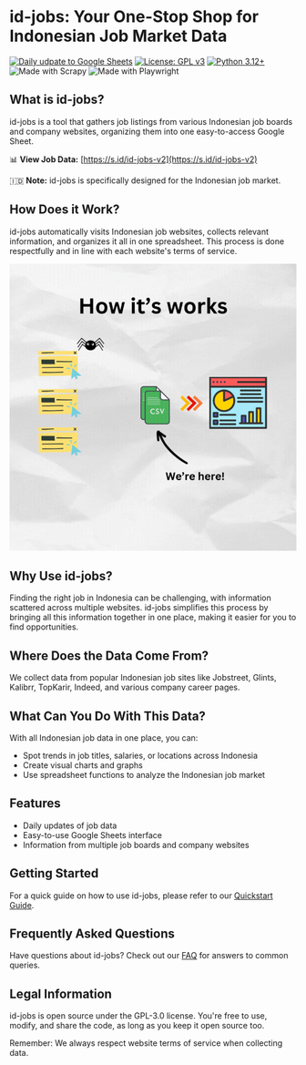 # id-jobs: Your One-Stop Shop for Indonesian Job Market Data

[![Daily udpate to Google Sheets](https://github.com/ceroberoz/id-jobs/actions/workflows/scrape.yml/badge.svg)](https://github.com/ceroberoz/id-jobs/actions/workflows/scrape.yml)
[![License: GPL v3](https://img.shields.io/badge/License-GPLv3-blue.svg)](https://www.gnu.org/licenses/gpl-3.0)
[![Python 3.12+](https://img.shields.io/badge/python-3.12+-blue.svg)](https://www.python.org/downloads/)
![Made with Scrapy](https://img.shields.io/badge/Made%20with-Scrapy-green.svg)
![Made with Playwright](https://img.shields.io/badge/Made%20with-Playwright-orange.svg)

## What is id-jobs?

id-jobs is a tool that gathers job listings from various Indonesian job boards and company websites, organizing them into one easy-to-access Google Sheet.

📊 **View Job Data:** [https://s.id/id-jobs-v2](https://s.id/id-jobs-v2)

🇮🇩 **Note:** id-jobs is specifically designed for the Indonesian job market.

## How Does it Work?

id-jobs automatically visits Indonesian job websites, collects relevant information, and organizes it all in one spreadsheet. This process is done respectfully and in line with each website's terms of service.

![How Scraper Works](how-scraper-works.gif)

## Why Use id-jobs?

Finding the right job in Indonesia can be challenging, with information scattered across multiple websites. id-jobs simplifies this process by bringing all this information together in one place, making it easier for you to find opportunities.

## Where Does the Data Come From?

We collect data from popular Indonesian job sites like Jobstreet, Glints, Kalibrr, TopKarir, Indeed, and various company career pages.

## What Can You Do With This Data?

With all Indonesian job data in one place, you can:
- Spot trends in job titles, salaries, or locations across Indonesia
- Create visual charts and graphs
- Use spreadsheet functions to analyze the Indonesian job market

## Features

- Daily updates of job data
- Easy-to-use Google Sheets interface
- Information from multiple job boards and company websites

## Getting Started

For a quick guide on how to use id-jobs, please refer to our [Quickstart Guide](QUICKSTART.md).

## Frequently Asked Questions

Have questions about id-jobs? Check out our [FAQ](FAQ.md) for answers to common queries.

## Legal Information

id-jobs is open source under the GPL-3.0 license. You're free to use, modify, and share the code, as long as you keep it open source too.

Remember: We always respect website terms of service when collecting data.
